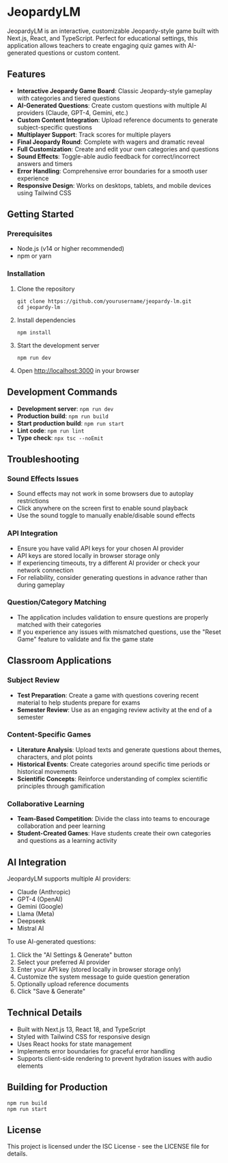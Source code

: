 # JeopardyLM

JeopardyLM is an interactive, customizable Jeopardy-style game built with Next.js, React, and TypeScript. Perfect for educational settings, this application allows teachers to create engaging quiz games with AI-generated questions or custom content.

## Features

- **Interactive Jeopardy Game Board**: Classic Jeopardy-style gameplay with categories and tiered questions
- **AI-Generated Questions**: Create custom questions with multiple AI providers (Claude, GPT-4, Gemini, etc.)
- **Custom Content Integration**: Upload reference documents to generate subject-specific questions
- **Multiplayer Support**: Track scores for multiple players
- **Final Jeopardy Round**: Complete with wagers and dramatic reveal
- **Full Customization**: Create and edit your own categories and questions
- **Sound Effects**: Toggle-able audio feedback for correct/incorrect answers and timers
- **Error Handling**: Comprehensive error boundaries for a smooth user experience
- **Responsive Design**: Works on desktops, tablets, and mobile devices using Tailwind CSS

## Getting Started

### Prerequisites

- Node.js (v14 or higher recommended)
- npm or yarn

### Installation

1. Clone the repository
   ```
   git clone https://github.com/yourusername/jeopardy-lm.git
   cd jeopardy-lm
   ```

2. Install dependencies
   ```
   npm install
   ```

3. Start the development server
   ```
   npm run dev
   ```

4. Open [http://localhost:3000](http://localhost:3000) in your browser

## Development Commands

- **Development server**: `npm run dev`
- **Production build**: `npm run build`
- **Start production build**: `npm run start`
- **Lint code**: `npm run lint`
- **Type check**: `npx tsc --noEmit`

## Troubleshooting

### Sound Effects Issues
- Sound effects may not work in some browsers due to autoplay restrictions
- Click anywhere on the screen first to enable sound playback
- Use the sound toggle to manually enable/disable sound effects

### API Integration
- Ensure you have valid API keys for your chosen AI provider
- API keys are stored locally in browser storage only
- If experiencing timeouts, try a different AI provider or check your network connection
- For reliability, consider generating questions in advance rather than during gameplay

### Question/Category Matching
- The application includes validation to ensure questions are properly matched with their categories
- If you experience any issues with mismatched questions, use the "Reset Game" feature to validate and fix the game state

## Classroom Applications

### Subject Review
- **Test Preparation**: Create a game with questions covering recent material to help students prepare for exams
- **Semester Review**: Use as an engaging review activity at the end of a semester

### Content-Specific Games
- **Literature Analysis**: Upload texts and generate questions about themes, characters, and plot points
- **Historical Events**: Create categories around specific time periods or historical movements
- **Scientific Concepts**: Reinforce understanding of complex scientific principles through gamification

### Collaborative Learning
- **Team-Based Competition**: Divide the class into teams to encourage collaboration and peer learning
- **Student-Created Games**: Have students create their own categories and questions as a learning activity

## AI Integration

JeopardyLM supports multiple AI providers:

- Claude (Anthropic)
- GPT-4 (OpenAI)
- Gemini (Google)
- Llama (Meta)
- Deepseek
- Mistral AI

To use AI-generated questions:

1. Click the "AI Settings & Generate" button
2. Select your preferred AI provider
3. Enter your API key (stored locally in browser storage only)
4. Customize the system message to guide question generation
5. Optionally upload reference documents
6. Click "Save & Generate"

## Technical Details

- Built with Next.js 13, React 18, and TypeScript
- Styled with Tailwind CSS for responsive design
- Uses React hooks for state management
- Implements error boundaries for graceful error handling
- Supports client-side rendering to prevent hydration issues with audio elements

## Building for Production

```
npm run build
npm run start
```

## License

This project is licensed under the ISC License - see the LICENSE file for details.